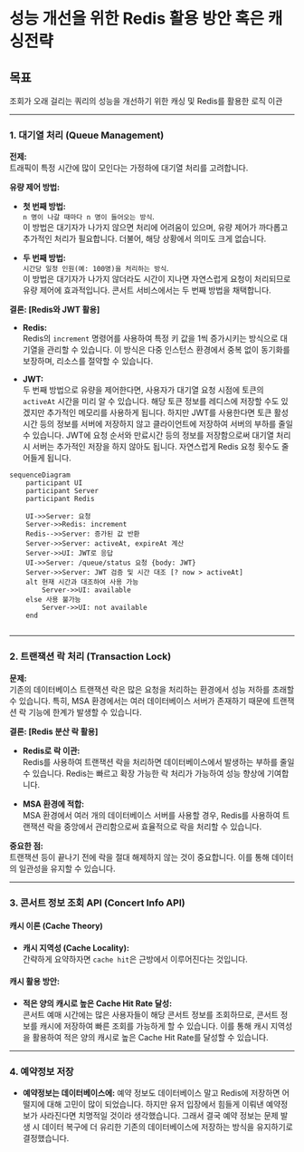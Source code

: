 # 성능 개선을 위한 Redis 활용 방안 혹은 캐싱전략

## 목표
조회가 오래 걸리는 쿼리의 성능을 개선하기 위한 캐싱 및 Redis를 활용한 로직 이관

---

### 1. 대기열 처리 (Queue Management)

**전제:**  
트래픽이 특정 시간에 많이 모인다는 가정하에 대기열 처리를 고려합니다. 

**유량 제어 방법:**

- **첫 번째 방법:**  
  `n 명이 나갈 때마다 n 명이 들어오는 방식`.  
  이 방법은 대기자가 나가지 않으면 처리에 어려움이 있으며, 유량 제어가 까다롭고 추가적인 처리가 필요합니다. 더불어, 해당 상황에서 의미도 크게 없습니다.

- **두 번째 방법:**  
  `시간당 일정 인원(예: 100명)을 처리하는 방식`.  
  이 방법은 대기자가 나가지 않더라도 시간이 지나면 자연스럽게 요청이 처리되므로 유량 제어에 효과적입니다. 콘서트 서비스에서는 두 번째 방법을 채택합니다.

**결론: [Redis와 JWT 활용]**

- **Redis:**  
  Redis의 `increment` 명령어를 사용하여 특정 키 값을 1씩 증가시키는 방식으로 대기열을 관리할 수 있습니다. 이 방식은 다중 인스턴스 환경에서 중복 없이 동기화를 보장하며, 리소스를 절약할 수 있습니다.

- **JWT:**  
  두 번째 방법으로 유량을 제어한다면, 사용자가 대기열 요청 시점에 토큰의 `activeAt` 시간을 미리 알 수 있습니다. 해당 토큰 정보를 레디스에 저장할 수도 있겠지만 추가적인 메모리를 사용하게 됩니다. 하지만 JWT를 사용한다면 토큰 활성 시간 등의 정보를 서버에 저장하지 않고 클라이언트에 저장하여 서버의 부하를 줄일 수 있습니다. JWT에 요청 순서와 만료시간 등의 정보를 저장함으로써 대기열 처리 시 서버는 추가적인 저장을 하지 않아도 됩니다. 자연스럽게 Redis 요청 횟수도 줄어들게 됩니다.

```mermaid
sequenceDiagram
    participant UI
    participant Server
    participant Redis

    UI->>Server: 요청
    Server->>Redis: increment
    Redis-->>Server: 증가된 값 반환
    Server->>Server: activeAt, expireAt 계산
    Server->>UI: JWT로 응답
    UI->>Server: /queue/status 요청 {body: JWT}
    Server->>Server: JWT 검증 및 시간 대조 [? now > activeAt]
    alt 현재 시간과 대조하여 사용 가능
        Server->>UI: available
    else 사용 불가능
        Server->>UI: not available
    end


```


---

### 2. 트랜잭션 락 처리 (Transaction Lock)

**문제:**  
기존의 데이터베이스 트랜잭션 락은 많은 요청을 처리하는 환경에서 성능 저하를 초래할 수 있습니다. 특히, MSA 환경에서는 여러 데이터베이스 서버가 존재하기 때문에 트랜잭션 락 기능에 한계가 발생할 수 있습니다.

**결론: [Redis 분산 락 활용]**

- **Redis로 락 이관:**  
  Redis를 사용하여 트랜잭션 락을 처리하면 데이터베이스에서 발생하는 부하를 줄일 수 있습니다. Redis는 빠르고 확장 가능한 락 처리가 가능하여 성능 향상에 기여합니다.

- **MSA 환경에 적합:**  
  MSA 환경에서 여러 개의 데이터베이스 서버를 사용할 경우, Redis를 사용하여 트랜잭션 락을 중앙에서 관리함으로써 효율적으로 락을 처리할 수 있습니다.

**중요한 점:**  
트랜잭션 등이 끝나기 전에 락을 절대 해제하지 않는 것이 중요합니다. 이를 통해 데이터의 일관성을 유지할 수 있습니다.

---

### 3. 콘서트 정보 조회 API (Concert Info API)

#### 캐시 이론 (Cache Theory)

- **캐시 지역성 (Cache Locality):**  
  간략하게 요약하자면 `cache hit`은 근방에서 이루어진다는 것입니다.

#### 캐시 활용 방안:

- **적은 양의 캐시로 높은 Cache Hit Rate 달성:**  
  콘서트 예매 시간에는 많은 사용자들이 해당 콘서트 정보를 조회하므로, 콘서트 정보를 캐시에 저장하여 빠른 조회를 가능하게 할 수 있습니다. 이를 통해 캐시 지역성을 활용하여 적은 양의 캐시로 높은 Cache Hit Rate를 달성할 수 있습니다.

---

### 4. 예약정보 저장

- **예약정보는 데이터베이스에:** 
 예약 정보도 데이터베이스 말고 Redis에 저장하면 어떨지에 대해 고민이 많이 되었습니다. 하지만 유저 입장에서 힘들게 이뤄낸 예약정보가 사라진다면 치명적일 것이라 생각했습니다. 그래서 결국 예약 정보는 문제 발생 시 데이터 복구에 더 유리한 기존의 데이터베이스에 저장하는 방식을 유지하기로 결정했습니다.